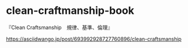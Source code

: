 # clean-craftmanship-book

『Clean Craftsmanship　規律、基準、倫理』

https://asciidwango.jp/post/693992928727760896/clean-craftsmanship

